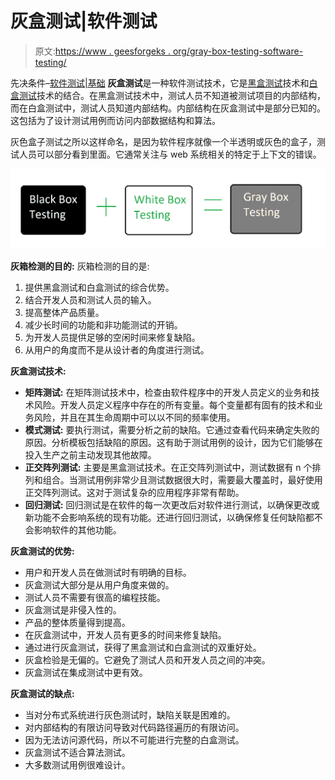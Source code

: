 # 灰盒测试|软件测试

> 原文:[https://www . geesforgeks . org/gray-box-testing-software-testing/](https://www.geeksforgeeks.org/gray-box-testing-software-testing/)

先决条件–[软件测试|基础](https://www.geeksforgeeks.org/software-testing-basics/)
**灰盒测试**是一种软件测试技术，它是[黑盒测试](https://www.geeksforgeeks.org/software-engineering-black-box-testing/)技术和[白盒测试](https://www.geeksforgeeks.org/software-engineering-white-box-testing/)技术的结合。在黑盒测试技术中，测试人员不知道被测试项目的内部结构，而在白盒测试中，测试人员知道内部结构。内部结构在灰盒测试中是部分已知的。这包括为了设计测试用例而访问内部数据结构和算法。

灰色盒子测试之所以这样命名，是因为软件程序就像一个半透明或灰色的盒子，测试人员可以部分看到里面。它通常关注与 web 系统相关的特定于上下文的错误。

![](img/c7d2328b4ab8dac417028eae98351214.png)

**灰箱检测的目的:**
灰箱检测的目的是:

1.  提供黑盒测试和白盒测试的综合优势。
2.  结合开发人员和测试人员的输入。
3.  提高整体产品质量。
4.  减少长时间的功能和非功能测试的开销。
5.  为开发人员提供足够的空闲时间来修复缺陷。
6.  从用户的角度而不是从设计者的角度进行测试。

**灰盒测试技术:**

*   **矩阵测试:**
    在矩阵测试技术中，检查由软件程序中的开发人员定义的业务和技术风险。开发人员定义程序中存在的所有变量。每个变量都有固有的技术和业务风险，并且在其生命周期中可以以不同的频率使用。
*   **模式测试:**
    要执行测试，需要分析之前的缺陷。它通过查看代码来确定失败的原因。分析模板包括缺陷的原因。这有助于测试用例的设计，因为它们能够在投入生产之前主动发现其他故障。
*   **正交阵列测试:**
    主要是黑盒测试技术。在正交阵列测试中，测试数据有 n 个排列和组合。当测试用例非常少且测试数据很大时，需要最大覆盖时，最好使用正交阵列测试。这对于测试复杂的应用程序非常有帮助。
*   **回归测试:**
    回归测试是在软件的每一次更改后对软件进行测试，以确保更改或新功能不会影响系统的现有功能。还进行回归测试，以确保修复任何缺陷都不会影响软件的其他功能。

**灰盒测试的优势:**

*   用户和开发人员在做测试时有明确的目标。
*   灰盒测试大部分是从用户角度来做的。
*   测试人员不需要有很高的编程技能。
*   灰盒测试是非侵入性的。
*   产品的整体质量得到提高。
*   在灰盒测试中，开发人员有更多的时间来修复缺陷。
*   通过进行灰盒测试，获得了黑盒测试和白盒测试的双重好处。
*   灰盒检验是无偏的。它避免了测试人员和开发人员之间的冲突。
*   灰盒测试在集成测试中更有效。

**灰盒测试的缺点:**

*   当对分布式系统进行灰色测试时，缺陷关联是困难的。
*   对内部结构的有限访问导致对代码路径遍历的有限访问。
*   因为无法访问源代码，所以不可能进行完整的白盒测试。
*   灰盒测试不适合算法测试。
*   大多数测试用例很难设计。